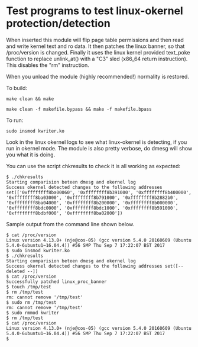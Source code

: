 # Test programs to test linux-okernel protection/detection

When inserted this module will flip page table permissions and then
read and write kernel text and ro data. It then patches the linux
banner, so that /proc/version is changed. Finally it uses the linux
kernel provided text_poke function to replace unlink_at() with a "C3" sled
(x86_64 return instruction). This disables the "rm" instruction.

When you unload the module (highly recommended!) normality is restored.

To build:

`make clean && make`

`make clean -f makefile.bypass && make -f makefile.bpass`

To run:

`sudo insmod kwriter.ko`

Look in the linux okernel logs to see what linux-okernel is detecting,
if you run in okernel mode. The module is also pretty verbose, do
dmesg will show you what it is doing.

You can use the script chkresults to check it is all working as expected:
```
$ ./chkresults
Starting comparision beteen dmesg and okernel log
Success okernel detected changes to the following addresses set(['0xffffffff8ba00060', '0xffffffff8b391000', '0xffffffff8b400000', '0xffffffff8ba03000', '0xffffffff8b791000', '0xffffffff8b2882b0', '0xffffffff8ba04000', '0xffffffff8b200000', '0xffffffff8b000000', '0xffffffff8bdc0000', '0xffffffff8bdc1000', '0xffffffff8b591000', '0xffffffff8bdbf000', '0xffffffff8ba02000'])
```

Sample output from the command line shown below.

```
$ cat /proc/version
Linux version 4.13.0+ (nje@cos-05) (gcc version 5.4.0 20160609 (Ubuntu 5.4.0-6ubuntu1~16.04.4)) #56 SMP Thu Sep 7 17:22:07 BST 2017
$ sudo insmod kwriter.ko
$ ./chkresults
Starting comparision beteen dmesg and okernel log
Success okernel detected changes to the following addresses set([-- deleted --])
$ cat /proc/version
Successfully patched linux_proc_banner
$ touch /tmp/test
$ rm /tmp/test
rm: cannot remove '/tmp/test'
$ sudo rm /tmp/test
rm: cannot remove '/tmp/test'
$ sudo rmmod kwriter
$ rm /tmp/test
$ cat /proc/version
Linux version 4.13.0+ (nje@cos-05) (gcc version 5.4.0 20160609 (Ubuntu 5.4.0-6ubuntu1~16.04.4)) #56 SMP Thu Sep 7 17:22:07 BST 2017
$
```
